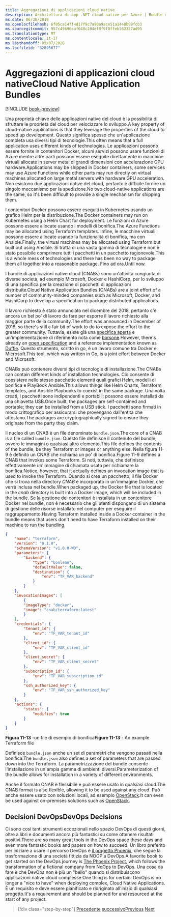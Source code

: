 ```yaml
---
title: Aggregazioni di applicazioni cloud native
description: Architettura di app .NET cloud native per Azure | Bundle di applicazioni native cloud
ms.date: 06/30/2019
ms.openlocfilehash: 6f85ca14ff4d17f9c7a90a9ace51a1448b89fcb3
ms.sourcegitcommit: 957c49696eaf048c284ef8f9f8ffeb562357ad95
ms.translationtype: MT
ms.contentlocale: it-IT
ms.lasthandoff: 05/07/2020
ms.locfileid: "82895677"
---
```

# <a name="cloud-native-application-bundles"></a><span data-ttu-id="3eeab-103">Aggregazioni di applicazioni cloud native</span><span class="sxs-lookup"><span data-stu-id="3eeab-103">Cloud Native Application Bundles</span></span>

[!INCLUDE [book-preview](../../../includes/book-preview.md)]

<span data-ttu-id="3eeab-104">Una proprietà chiave delle applicazioni native del cloud è la possibilità di sfruttare le proprietà del cloud per velocizzare lo sviluppo.</span><span class="sxs-lookup"><span data-stu-id="3eeab-104">A key property of cloud-native applications is that they leverage the properties of the cloud to speed up development.</span></span> <span data-ttu-id="3eeab-105">Questo significa spesso che un'applicazione completa usa diversi tipi di tecnologie.</span><span class="sxs-lookup"><span data-stu-id="3eeab-105">This often means that a full application uses different kinds of technologies.</span></span> <span data-ttu-id="3eeab-106">Le applicazioni possono essere fornite in contenitori Docker, alcuni servizi possono usare funzioni di Azure mentre altre parti possono essere eseguite direttamente in macchine virtuali allocate in server metal di grandi dimensioni con accelerazione GPU hardware.</span><span class="sxs-lookup"><span data-stu-id="3eeab-106">Applications may be shipped in Docker containers, some services may use Azure Functions while other parts may run directly on virtual machines allocated on large metal servers with hardware GPU acceleration.</span></span> <span data-ttu-id="3eeab-107">Non esistono due applicazioni native del cloud, pertanto è difficile fornire un singolo meccanismo per la spedizione.</span><span class="sxs-lookup"><span data-stu-id="3eeab-107">No two cloud-native applications are the same, so it's been difficult to provide a single mechanism for shipping them.</span></span>

<span data-ttu-id="3eeab-108">I contenitori Docker possono essere eseguiti in Kubernetes usando un grafico Helm per la distribuzione.</span><span class="sxs-lookup"><span data-stu-id="3eeab-108">The Docker containers may run on Kubernetes using a Helm Chart for deployment.</span></span> <span data-ttu-id="3eeab-109">Le funzioni di Azure possono essere allocate usando i modelli di bonifica.</span><span class="sxs-lookup"><span data-stu-id="3eeab-109">The Azure Functions may be allocated using Terraform templates.</span></span> <span data-ttu-id="3eeab-110">Infine, le macchine virtuali possono essere allocate usando la funzionalità di bonifica, ma con Ansible.</span><span class="sxs-lookup"><span data-stu-id="3eeab-110">Finally, the virtual machines may be allocated using Terraform but built out using Ansible.</span></span> <span data-ttu-id="3eeab-111">Si tratta di una vasta gamma di tecnologie e non è stato possibile comprimere tutti i pacchetti in un pacchetto ragionevole.</span><span class="sxs-lookup"><span data-stu-id="3eeab-111">This is a whole mess of technologies and there has been no way to package them all together into a reasonable package.</span></span> <span data-ttu-id="3eeab-112">Fino ad ora.</span><span class="sxs-lookup"><span data-stu-id="3eeab-112">Until now.</span></span>

<span data-ttu-id="3eeab-113">I bundle di applicazioni native cloud (CNABs) sono un'attività congiunta di diverse società, ad esempio Microsoft, Docker e HashiCorp, per lo sviluppo di una specifica per la creazione di pacchetti di applicazioni distribuite.</span><span class="sxs-lookup"><span data-stu-id="3eeab-113">Cloud Native Application Bundles (CNABs) are a joint effort of a number of community-minded companies such as Microsoft, Docker, and HashiCorp to develop a specification to package distributed applications.</span></span>

<span data-ttu-id="3eeab-114">Il lavoro richiesto è stato annunciato nel dicembre del 2018, pertanto c'è ancora un bel po' di lavoro da fare per esporre il lavoro richiesto alla maggior parte della community.</span><span class="sxs-lookup"><span data-stu-id="3eeab-114">The effort was announced in December of 2018, so there's still a fair bit of work to do to expose the effort to the greater community.</span></span> <span data-ttu-id="3eeab-115">Tuttavia, esiste già una [specifica aperta](https://github.com/deislabs/cnab-spec) e un'implementazione di riferimento nota come [borsone](https://duffle.sh/).</span><span class="sxs-lookup"><span data-stu-id="3eeab-115">However, there's already an [open specification](https://github.com/deislabs/cnab-spec) and a reference implementation known as [Duffle](https://duffle.sh/).</span></span> <span data-ttu-id="3eeab-116">Questo strumento, scritto in go, è un lavoro comune tra Docker e Microsoft.</span><span class="sxs-lookup"><span data-stu-id="3eeab-116">This tool, which was written in Go, is a joint effort between Docker and Microsoft.</span></span>

<span data-ttu-id="3eeab-117">CNABs può contenere diversi tipi di tecnologie di installazione.</span><span class="sxs-lookup"><span data-stu-id="3eeab-117">The CNABs can contain different kinds of installation technologies.</span></span> <span data-ttu-id="3eeab-118">Ciò consente di coesistere nello stesso pacchetto elementi quali grafici Helm, modelli di bonifica e PlayBook Ansible.</span><span class="sxs-lookup"><span data-stu-id="3eeab-118">This allows things like Helm Charts, Terraform templates, and Ansible Playbooks to coexist in the same package.</span></span> <span data-ttu-id="3eeab-119">Una volta creati, i pacchetti sono indipendenti e portabili; possono essere installati da una chiavetta USB.</span><span class="sxs-lookup"><span data-stu-id="3eeab-119">Once built, the packages are self-contained and portable; they can be installed from a USB stick.</span></span>  <span data-ttu-id="3eeab-120">I pacchetti sono firmati in modo crittografico per assicurarsi che provengano dall'entità che attestano.</span><span class="sxs-lookup"><span data-stu-id="3eeab-120">The packages are cryptographically signed to ensure they originate from the party they claim.</span></span>

<span data-ttu-id="3eeab-121">Il nucleo di un CNAB è un file denominato `bundle.json`.</span><span class="sxs-lookup"><span data-stu-id="3eeab-121">The core of a CNAB is a file called `bundle.json`.</span></span> <span data-ttu-id="3eeab-122">Questo file definisce il contenuto del bundle, ovvero le immagini o qualsiasi altro elemento.</span><span class="sxs-lookup"><span data-stu-id="3eeab-122">This file defines the contents of the bundle, be they Terraform or images or anything else.</span></span> <span data-ttu-id="3eeab-123">Nella figura 11-9 è definito un CNAB che richiama un po' di bonifica.</span><span class="sxs-lookup"><span data-stu-id="3eeab-123">Figure 11-9 defines a CNAB that invokes some Terraform.</span></span> <span data-ttu-id="3eeab-124">Si noti, tuttavia, che definisce effettivamente un'immagine di chiamata usata per richiamare la bonifica.</span><span class="sxs-lookup"><span data-stu-id="3eeab-124">Notice, however, that it actually defines an invocation image that is used to invoke the Terraform.</span></span> <span data-ttu-id="3eeab-125">Quando si crea un pacchetto, il file Docker che si trova nella directory *CNAB* è incorporato in un'immagine Docker, che verrà inclusa nel bundle.</span><span class="sxs-lookup"><span data-stu-id="3eeab-125">When packaged up, the Docker file that is located in the *cnab* directory is built into a Docker image, which will be included in the bundle.</span></span> <span data-ttu-id="3eeab-126">Se la gestione dei contenitori è installata in un contenitore Docker nel bundle, non è necessario che gli utenti dispongano di un sistema di gestione delle risorse installato nel computer per eseguire il raggruppamento.</span><span class="sxs-lookup"><span data-stu-id="3eeab-126">Having Terraform installed inside a Docker container in the bundle means that users don't need to have Terraform installed on their machine to run the bundling.</span></span>

```json
{
    "name": "terraform",
    "version": "0.1.0",
    "schemaVersion": "v1.0.0-WD",
    "parameters": {
        "backend": {
            "type": "boolean",
            "defaultValue": false,
            "destination": {
                "env": "TF_VAR_backend"
            }
        }
    },
    "invocationImages": [
        {
        "imageType": "docker",
        "image": "cnab/terraform:latest"
        }
    ],
    "credentials": {
        "tenant_id": {
            "env": "TF_VAR_tenant_id"
        },
        "client_id": {
            "env": "TF_VAR_client_id"
        },
        "client_secret": {
            "env": "TF_VAR_client_secret"
        },
        "subscription_id": {
            "env": "TF_VAR_subscription_id"
        },
        "ssh_authorized_key": {
            "env": "TF_VAR_ssh_authorized_key"
        }
    },
    "actions": {
        "status": {
            "modifies": true
        }
    }
}
```

<span data-ttu-id="3eeab-127">**Figura 11-13** -un file di esempio di bonifica</span><span class="sxs-lookup"><span data-stu-id="3eeab-127">**Figure 11-13** - An example Terraform file</span></span>

<span data-ttu-id="3eeab-128">Definisce `bundle.json` anche un set di parametri che vengono passati nella bonifica.</span><span class="sxs-lookup"><span data-stu-id="3eeab-128">The `bundle.json` also defines a set of parameters that are passed down into the Terraform.</span></span> <span data-ttu-id="3eeab-129">La parametrizzazione del bundle consente l'installazione in un'ampia gamma di ambienti diversi.</span><span class="sxs-lookup"><span data-stu-id="3eeab-129">Parameterization of the bundle allows for installation in a variety of different environments.</span></span>

<span data-ttu-id="3eeab-130">Anche il formato CNAB è flessibile e può essere usato in qualsiasi cloud.</span><span class="sxs-lookup"><span data-stu-id="3eeab-130">The CNAB format is also flexible, allowing it to be used against any cloud.</span></span> <span data-ttu-id="3eeab-131">Può anche essere usato con soluzioni locali, ad esempio [OpenStack](https://www.openstack.org/).</span><span class="sxs-lookup"><span data-stu-id="3eeab-131">It can even be used against on-premises solutions such as [OpenStack](https://www.openstack.org/).</span></span>

## <a name="devops-decisions"></a><span data-ttu-id="3eeab-132">Decisioni DevOps</span><span class="sxs-lookup"><span data-stu-id="3eeab-132">DevOps Decisions</span></span>

<span data-ttu-id="3eeab-133">Ci sono così tanti strumenti eccezionali nello spazio DevOps di questi giorni, oltre a libri e documenti ancora più fantastici su come ottenere risultati positivi.</span><span class="sxs-lookup"><span data-stu-id="3eeab-133">There are so many great tools in the DevOps space these days and even more fantastic books and papers on how to succeed.</span></span> <span data-ttu-id="3eeab-134">Un libro preferito per iniziare a usare il percorso DevOps è [il progetto Phoenix](https://www.oreilly.com/library/view/the-phoenix-project/9781457191350/), che segue la trasformazione di una società fittizia da NOOP a DevOps.</span><span class="sxs-lookup"><span data-stu-id="3eeab-134">A favorite book to get started on the DevOps journey is [The Phoenix Project](https://www.oreilly.com/library/view/the-phoenix-project/9781457191350/), which follows the transformation of a fictional company from NoOps to DevOps.</span></span> <span data-ttu-id="3eeab-135">Una cosa da fare è che DevOps non è più un "bello" quando si distribuiscono applicazioni native cloud complesse.</span><span class="sxs-lookup"><span data-stu-id="3eeab-135">One thing is for certain: DevOps is no longer a "nice to have" when deploying complex, Cloud Native Applications.</span></span> <span data-ttu-id="3eeab-136">È un requisito e deve essere pianificato e rioriginato all'inizio di qualsiasi progetto.</span><span class="sxs-lookup"><span data-stu-id="3eeab-136">It's a requirement and should be planned for and resourced at the start of any project.</span></span>

>[!div class="step-by-step"]
><span data-ttu-id="3eeab-137">[Precedente](infrastructure-as-code.md)
>[successivo](summary.md)</span><span class="sxs-lookup"><span data-stu-id="3eeab-137">[Previous](infrastructure-as-code.md)
[Next](summary.md)</span></span>
